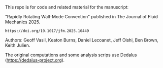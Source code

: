 This repo is for code and related material for the manuscript:

"Rapidly Rotating Wall-Mode Convection" published in The Journal of Fluid Mechanics 2025. 

    https://doi.org/10.1017/jfm.2025.10449

Authors: Geoff Vasil, Keaton Burns, Daniel Lecoanet, Jeff Oishi, Ben Brown, Keith Julien.

The original computations and some analysis scrips use Dedalus (https://dedalus-project.org).
